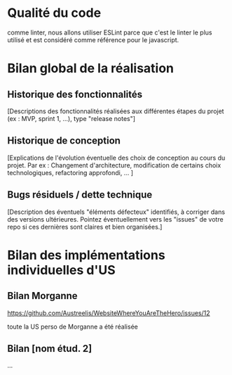 # Qualité du code

comme linter, nous allons utiliser ESLint parce que c'est le linter le plus utilisé et est considéré comme référence pour le javascript.

# Bilan global de la réalisation

## Historique des fonctionnalités

[Descriptions des fonctionnalités réalisées aux différentes étapes du projet (ex : MVP, sprint 1, ...), type "release notes"]

## Historique de conception

[Explications de l'évolution éventuelle des choix de conception au cours du projet.  Par ex : Changement d'architecture, modification de certains choix technologiques, refactoring approfondi, ... ]

## Bugs résiduels / dette technique

[Description des éventuels "éléments défecteux" identifiés, à corriger dans des versions ultérieures. Pointez éventuellement vers les "issues" de votre repo si ces dernières sont claires et bien organisées.]

# Bilan des implémentations individuelles d'US

## Bilan Morganne

https://github.com/Austreelis/WebsiteWhereYouAreTheHero/issues/12

toute la US perso de Morganne a été réalisée

## Bilan [nom étud. 2]

... 

